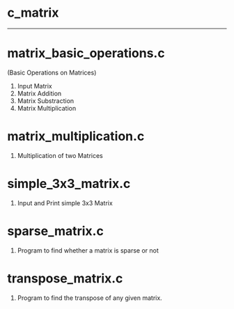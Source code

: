 # c_matrix

-----------------------------------------------------------------------------------------------

# matrix_basic_operations.c
 
(Basic Operations on Matrices)

1. Input Matrix
2. Matrix Addition
3. Matrix Substraction
4. Matrix Multiplication


# matrix_multiplication.c

1. Multiplication of two Matrices


# simple_3x3_matrix.c

1. Input and Print simple 3x3 Matrix

# sparse_matrix.c

1. Program to find whether a matrix is sparse or not

# transpose_matrix.c

1. Program to find the transpose of any given matrix. 